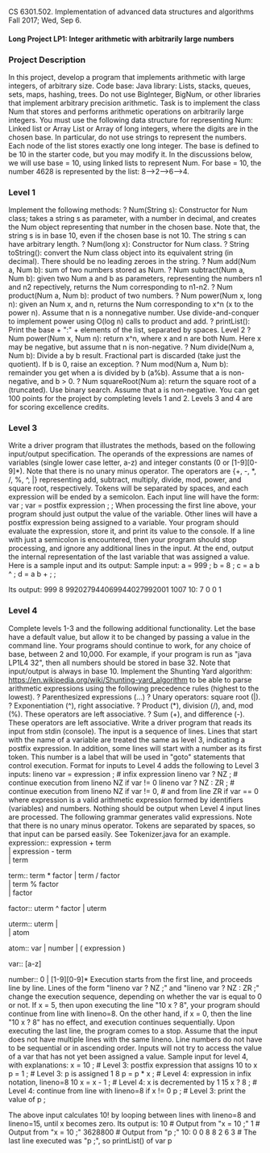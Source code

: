 CS 6301.502.  Implementation of advanced data structures and algorithms
Fall 2017;  Wed, Sep 6.

#### Long Project LP1: Integer arithmetic with arbitrarily large numbers


### Project Description
In this project, develop a program that implements arithmetic with large integers, of arbitrary size.
Code base: Java library: Lists, stacks, queues, sets, maps, hashing, trees. Do not use BigInteger, BigNum, or other libraries that implement arbitrary precision arithmetic. 
Task is to implement the class Num that stores and performs arithmetic operations on arbitrarily large integers. You must use the following data structure for representing Num: Linked list or Array List or Array of long integers, where the digits are in the chosen base. In particular, do not use strings to represent the numbers. Each node of the list stores exactly one long integer. The base is defined to be 10 in the starter code, but you may modify it. In the discussions below, we will use base = 10, using linked lists to represent Num. For base = 10, the number 4628 is represented by the list: 8-->2-->6-->4. 

### Level 1
Implement the following methods:
	?	Num(String s): Constructor for Num class; takes a string s as parameter, with a number in decimal, and creates the Num object representing that number in the chosen base. Note that, the string s is in base 10, even if the chosen base is not 10. The string s can have arbitrary length. 
	?	Num(long x): Constructor for Num class. 
	?	String toString(): convert the Num class object into its equivalent string (in decimal). There should be no leading zeroes in the string. 
	?	Num add(Num a, Num b): sum of two numbers stored as Num. 
	?	Num subtract(Num a, Num b): given two Num a and b as parameters, representing the numbers n1 and n2 repectively, returns the Num corresponding to n1-n2. 
	?	Num product(Num a, Num b): product of two numbers. 
	?	Num power(Num x, long n): given an Num x, and n, returns the Num corresponding to x^n (x to the power n). Assume that n is a nonnegative number. Use divide-and-conquer to implement power using O(log n) calls to product and add. 
	?	printList(): Print the base + ":" + elements of the list, separated by spaces. 
Level 2
	?	Num power(Num x, Num n): return x^n, where x and n are both Num. Here x may be negative, but assume that n is non-negative. 
	?	Num divide(Num a, Num b): Divide a by b result. Fractional part is discarded (take just the quotient). If b is 0, raise an exception. 
	?	Num mod(Num a, Num b): remainder you get when a is divided by b (a%b). Assume that a is non-negative, and b > 0. 
	?	Num squareRoot(Num a): return the square root of a (truncated). Use binary search. Assume that a is non-negative. 
You can get 100 points for the project by completing levels 1 and 2. Levels 3 and 4 are for scoring excellence credits.

### Level 3
Write a driver program that illustrates the methods, based on the following input/output specification. The operands of the expressions are names of variables (single lower case letter, a-z) and integer constants (0 or [1-9][0-9]*). Note that there is no unary minus operator. The operators are {+, -, *, /, %, ^, |} representing add, subtract, multiply, divide, mod, power, and square root, respectively. Tokens will be separated by spaces, and each expression will be ended by a semicolon. Each input line will have the form:
var ;
var = postfix expression ;
;
When processing the first line above, your program should just output the value of the variable. Other lines will have a postfix expression being assigned to a variable. Your program should evaluate the expression, store it, and print its value to the console. If a line with just a semicolon is encountered, then your program should stop processing, and ignore any additional lines in the input. At the end, output the internal representation of the last variable that was assigned a value. Here is a sample input and its output:
Sample input:
a = 999 ;
b = 8 ;
c = a b ^ ;
d = a b + ;
;

Its output:
999
8
992027944069944027992001
1007
10: 7 0 0 1
### Level 4
Complete levels 1-3 and the following additional functionality. Let the base have a default value, but allow it to be changed by passing a value in the command line. Your programs should continue to work, for any choice of base, between 2 and 10,000. For example, if your program is run as "java LP1L4 32", then all numbers should be stored in base 32. Note that input/output is always in base 10.
Implement the Shunting Yard algorithm: https://en.wikipedia.org/wiki/Shunting-yard_algorithm to be able to parse arithmetic expressions using the following precedence rules (highest to the lowest). 
	?	Parenthesized expressions (...) 
	?	Unary operators: square root (|). 
	?	Exponentiation (^), right associative. 
	?	Product (*), division (/), and, mod (%). These operators are left associative. 
	?	Sum (+), and difference (-). These operators are left associative. 
Write a driver program that reads its input from stdin (console). The input is a sequence of lines. Lines that start with the name of a variable are treated the same as level 3, indicating a postfix expression. In addition, some lines will start with a number as its first token. This number is a label that will be used in "goto" statements that control execution. Format for inputs to Level 4 adds the following to Level 3 inputs:
lineno var = expression ;      # infix expression
lineno var ? NZ ;              # continue execution from lineno NZ if var != 0
lineno var ? NZ : ZR ;         # continue execution from lineno NZ if var != 0,
                                      # and from line ZR if var == 0
where expression is a valid arithmetic expression formed by identifiers (variables) and numbers. Nothing should be output when Level 4 input lines are processed. The following grammar generates valid expressions. Note that there is no unary minus operator. Tokens are separated by spaces, so that input can be parsed easily. See Tokenizer.java for an example.
expression::	  expression + term  
		| expression - term  
		| term

term::		  term * factor 
		| term / factor  
		| term % factor  
		| factor

factor::	  uterm ^ factor 
		| uterm

uterm::		  uterm |  
		|  atom

atom::		  var
		| number
		| ( expression )

var::		  [a-z]

number::	  0
		| [1-9][0-9]*
Execution starts from the first line, and proceeds line by line. Lines of the form "lineno var ? NZ ;" and "lineno var ? NZ : ZR ;" change the execution sequence, depending on whether the var is equal to 0 or not. If x = 5, then upon executing the line "10 x ? 8", your program should continue from line with lineno=8. On the other hand, if x = 0, then the line "10 x ? 8" has no effect, and execution continues sequentially. Upon executing the last line, the program comes to a stop. 
Assume that the input does not have multiple lines with the same lineno. Line numbers do not have to be sequential or in ascending order. Inputs will not try to access the value of a var that has not yet been assigned a value. 
Sample input for level 4, with explanations:
x = 10 ;           # Level 3: postfix expression that assigns 10 to x
p = 1 ;            # Level 3: p is assigned 1
8 p = p * x ;      # Level 4: expression in infix notation, lineno=8
10 x = x - 1 ;     # Level 4: x is decremented by 1
15 x ? 8 ;         # Level 4: continue from line with lineno=8 if x != 0
p ;                # Level 3: print the value of p
;

The above input calculates 10! by looping between lines with lineno=8 and lineno=15, until x becomes zero.  Its output is:
10                 # Output from "x = 10 ;"
1                  # Output from "x = 10 ;"
3628800            # Output from "p ;"
10: 0 0 8 8 2 6 3  # The last line executed was "p ;", so printList() of var p
